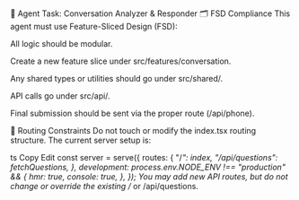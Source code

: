 🤖 Agent Task: Conversation Analyzer & Responder
🗂 FSD Compliance
This agent must use Feature-Sliced Design (FSD):

All logic should be modular.

Create a new feature slice under src/features/conversation.

Any shared types or utilities should go under src/shared/.

API calls go under src/api/.

Final submission should be sent via the proper route (/api/phone).

📁 Routing Constraints
Do not touch or modify the index.tsx routing structure. The current server setup is:

ts
Copy
Edit
const server = serve({
  routes: {
    "/*": index,
    "/api/questions": fetchQuestions,
  },
  development: process.env.NODE_ENV !== "production" && {
    hmr: true,
    console: true,
  },
});
You may add new API routes, but do not change or override the existing /* or /api/questions.